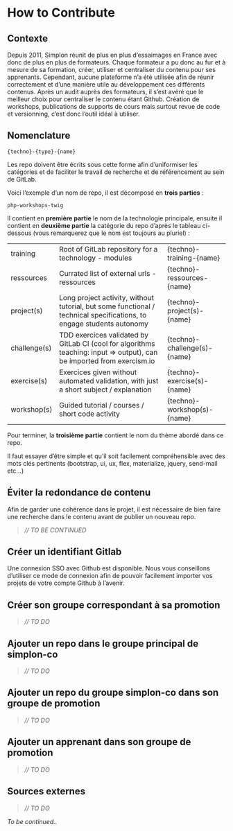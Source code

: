 # How to Contribute

## Contexte

Depuis 2011, Simplon réunit de plus en plus d’essaimages en France avec donc de plus en plus de formateurs. Chaque formateur a pu donc au fur et à mesure de sa formation, créer, utiliser et centraliser du contenu pour ses apprenants. Cependant, aucune plateforme n’a été utilisée afin de réunir correctement et d’une manière utile au développement ces différents contenus. Après un audit auprès des formateurs, il s’est avéré que le meilleur choix pour centraliser le contenu étant Github. Création de workshops, publications de supports de cours mais surtout revue de code et versionning, c’est donc l’outil idéal à utiliser.

## Nomenclature

`{techno}-{type}-{name}`

Les repo doivent être écrits sous cette forme afin d’uniformiser les catégories et de faciliter le travail de recherche et de référencement au sein de GitLab.

Voici l’exemple d’un nom de repo, il est décomposé en **trois parties** :

`php-workshops-twig`

Il contient en **première partie** le nom de la technologie principale, ensuite il contient en **deuxième partie** la catégorie du repo d’après le tableau ci-dessous (vous remarquerez que le nom est toujours au pluriel) :

<table>
  <tr>
    <td>training</td>
    <td>Root of GitLab repository for a technology - modules</td>
    <td>{techno}-training-{name}</td>
  </tr>
  <tr>
    <td>ressources</td>
    <td>Currated list of external urls - ressources</td>
    <td>{techno}-ressources-{name}</td>
  </tr>
  <tr>
    <td>project(s)</td>
    <td>Long project activity, without tutorial, but some functional / technical specifications, to engage students autonomy</td>
    <td>{techno}-project(s)-{name}</td>
  </tr>
  <tr>
    <td>challenge(s)</td>
    <td>TDD exercices validated by GitLab CI (cool for algorithms teaching: input => output), can be imported from exercism.io</td>
    <td>{techno}-challenge(s)-{name}</td>
  </tr>
  <tr>
    <td>exercise(s)</td>
    <td>Exercices given without automated validation, with just a short subject / explanation</td>
    <td>{techno}-exercise(s)-{name}</td>
  </tr>
  <tr>
    <td>workshop(s)</td>
    <td>Guided tutorial / courses / short code activity</td>
    <td>{techno}-workshop(s)-{name}</td>
  </tr>
</table>


Pour terminer, la **troisième partie** contient le nom du thème abordé dans ce repo.

Il faut essayer d’être simple et qu’il soit facilement compréhensible avec des mots clés pertinents (bootstrap, ui, ux, flex, materialize, jquery, send-mail etc…)

## Éviter la redondance de contenu

Afin de garder une cohérence dans le projet, il est nécessaire de bien faire une recherche dans le contenu avant de publier un nouveau repo.

> _// TO BE CONTINUED_

## Créer un identifiant Gitlab

Une connexion SSO avec Github est disponible. Nous vous conseillons d’utiliser ce mode de connexion afin de pouvoir facilement importer vos projets de votre compte Github à l’avenir.

## Créer son groupe correspondant à sa promotion

> _// TO DO_

## Ajouter un repo dans le groupe principal de simplon-co

> _// TO DO_

## Ajouter un repo du groupe simplon-co dans son groupe de promotion

> _// TO DO_

## Ajouter un apprenant dans son groupe de promotion

> _// TO DO_

## Sources externes

> _// TO DO_


_To be continued.._

